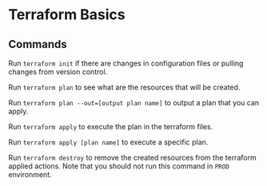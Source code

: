 # Terraform Basics

## Commands

Run `terraform init` if there are changes in configuration files or pulling changes from version control.

Run `terraform plan` to see what are the resources that will be created.

Run `terraform plan --out=[output plan name]` to output a plan that you can apply.

Run `terraform apply` to execute the plan in the terraform files.

Run `terraform apply [plan name]` to execute a specific plan.

Run `terraform destroy` to remove the created resources from the terraform applied actions. Note that you should not run this command in `PROD` environment.